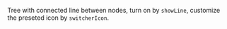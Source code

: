 Tree with connected line between nodes, turn on by `showLine`, customize the preseted icon by `switcherIcon`.